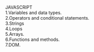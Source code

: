 JAVASCRIPT<br>
1.Variables and data types.<br>
2.Operators and conditional statements.<br>
3.Strings<br>
4.Loops<br>
5.Arrays.<br>
6.Functions and methods.<br>
7.DOM.<br>

